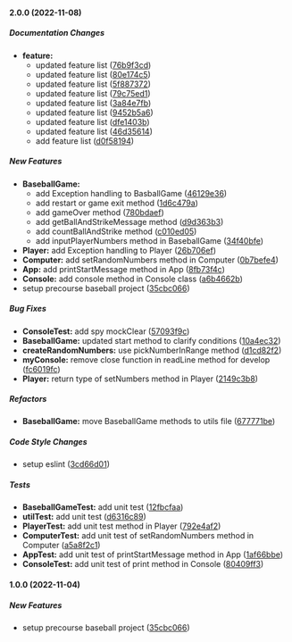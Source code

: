 #### 2.0.0 (2022-11-08)

##### Documentation Changes

* **feature:**
  *  updated feature list ([76b9f3cd](https://github.com/woowacourse-precourse/javascript-baseball/commit/76b9f3cdf2e34d2780a4ab938ec3ac6e25aae1b8))
  *  updated feature list ([80e174c5](https://github.com/woowacourse-precourse/javascript-baseball/commit/80e174c5af857a5642ab5be2efd79722cfc06066))
  *  updated feature list ([5f887372](https://github.com/woowacourse-precourse/javascript-baseball/commit/5f8873724fcc9c46c63c2f2c3dd1d427eafbc0c1))
  *  updated feature list ([79c75ed1](https://github.com/woowacourse-precourse/javascript-baseball/commit/79c75ed1d21c6abf143c3a0c43e972d0c8d4ed4a))
  *  updated feature list ([3a84e7fb](https://github.com/woowacourse-precourse/javascript-baseball/commit/3a84e7fb11420c22d0057a7946afc0664849bd12))
  *  updated feature list ([9452b5a6](https://github.com/woowacourse-precourse/javascript-baseball/commit/9452b5a69ab1f66ee1843553c0cfc43f749d4d15))
  *  updated feature list ([dfe1403b](https://github.com/woowacourse-precourse/javascript-baseball/commit/dfe1403bf9f6b270d033b225946a801fd6c8dba4))
  *  updated feature list ([46d35614](https://github.com/woowacourse-precourse/javascript-baseball/commit/46d356143d92000ecd1f69e8b4e6e93cb1713b3d))
  *  add feature list ([d0f58194](https://github.com/woowacourse-precourse/javascript-baseball/commit/d0f58194f5713a3a9744633cb1fa3c736abc6af3))

##### New Features

* **BaseballGame:**
  *  add Exception handling to BasballGame ([46129e36](https://github.com/woowacourse-precourse/javascript-baseball/commit/46129e36f1dd2d1ed197970f40b0c9d556d64e89))
  *  add restart or game exit method ([1d6c479a](https://github.com/woowacourse-precourse/javascript-baseball/commit/1d6c479a9945f7dd105948d494c343b46f69ac7e))
  *  add gameOver method ([780bdaef](https://github.com/woowacourse-precourse/javascript-baseball/commit/780bdaef26beaec7293cfb711a0d12e5b7f79adb))
  *  add getBallAndStrikeMessage method ([d9d363b3](https://github.com/woowacourse-precourse/javascript-baseball/commit/d9d363b3fa7b8ab93d5025cbfec635902dc8c764))
  *  add countBallAndStrike method ([c010ed05](https://github.com/woowacourse-precourse/javascript-baseball/commit/c010ed05eecbecbc2d1064c8d2f0fc3da83db1df))
  *  add inputPlayerNumbers method in BaseballGame ([34f40bfe](https://github.com/woowacourse-precourse/javascript-baseball/commit/34f40bfebfc68429ce1e21dd2283ca7ac70c47e1))
* **Player:**  add Exception handling to Player ([26b706ef](https://github.com/woowacourse-precourse/javascript-baseball/commit/26b706efd1e122c2f5724b771c640ea6887bd5c4))
* **Computer:**  add setRandomNumbers method in Computer ([0b7befe4](https://github.com/woowacourse-precourse/javascript-baseball/commit/0b7befe4f29dc92585f76baba107fb3fb784c7e7))
* **App:**  add printStartMessage method in App ([8fb73f4c](https://github.com/woowacourse-precourse/javascript-baseball/commit/8fb73f4c37cc5e3436d4d7cdfdcfcf4d2d2d1be8))
* **Console:**  add console method in Console class ([a6b4662b](https://github.com/woowacourse-precourse/javascript-baseball/commit/a6b4662b9e5fd68a9f3377dea978ba025b776cab))
*  setup precourse baseball project ([35cbc066](https://github.com/woowacourse-precourse/javascript-baseball/commit/35cbc066f1e57749df4ed3b240757ac154c14f85))

##### Bug Fixes

* **ConsoleTest:**  add spy mockClear ([57093f9c](https://github.com/woowacourse-precourse/javascript-baseball/commit/57093f9c574c0c051d27d4882e7efeb1bc348a2e))
* **BaseballGame:**  updated start method to clarify conditions ([10a4ec32](https://github.com/woowacourse-precourse/javascript-baseball/commit/10a4ec3213b57ba848974e9c632dd45b2f4a6518))
* **createRandomNumbers:**  use pickNumberInRange method ([d1cd82f2](https://github.com/woowacourse-precourse/javascript-baseball/commit/d1cd82f235a51089bda7ec6f17ea5cb920847990))
* **myConsole:**  remove close function in readLine method for develop ([fc6019fc](https://github.com/woowacourse-precourse/javascript-baseball/commit/fc6019fca2d9e751443ce60df3dbab9689fa3604))
* **Player:**  return type of setNumbers method in Player ([2149c3b8](https://github.com/woowacourse-precourse/javascript-baseball/commit/2149c3b8b62cef64b2fcd9937edbe12fdb8e642e))

##### Refactors

* **BaseballGame:**  move BaseballGame methods to utils file ([677771be](https://github.com/woowacourse-precourse/javascript-baseball/commit/677771be0761fc0da00e61d58bc9b835f5fd544f))

##### Code Style Changes

*  setup eslint ([3cd66d01](https://github.com/woowacourse-precourse/javascript-baseball/commit/3cd66d0197e9cb8a62d583e7d626ce1e850ff22d))

##### Tests

* **BaseballGameTest:**  add unit test ([12fbcfaa](https://github.com/woowacourse-precourse/javascript-baseball/commit/12fbcfaac87c53f2d10a07d86fd4dd8bb7a39e9d))
* **utilTest:**  add unit test ([d6316c89](https://github.com/woowacourse-precourse/javascript-baseball/commit/d6316c8939c06a21e5871849b8f85e9c6dc78025))
* **PlayerTest:**  add unit test method in Player ([792e4af2](https://github.com/woowacourse-precourse/javascript-baseball/commit/792e4af2d6b6256758ad6af03ede38f8a7085b5a))
* **ComputerTest:**  add unit test of setRandomNumbers method in Computer ([a5a8f2c1](https://github.com/woowacourse-precourse/javascript-baseball/commit/a5a8f2c114df25db6bfc4c9a34cabe5499b30042))
* **AppTest:**  add unit test of printStartMessage method in App ([1af66bbe](https://github.com/woowacourse-precourse/javascript-baseball/commit/1af66bbed3b1c1bfc722e0b8858da91e4a55fad9))
* **ConsoleTest:**  add unit test of print method in Console ([80409ff3](https://github.com/woowacourse-precourse/javascript-baseball/commit/80409ff39e2d99ea5c67036672480815a8f9d4ab))

#### 1.0.0 (2022-11-04)

##### New Features

*  setup precourse baseball project ([35cbc066](https://github.com/woowacourse-precourse/javascript-baseball/commit/35cbc066f1e57749df4ed3b240757ac154c14f85))
